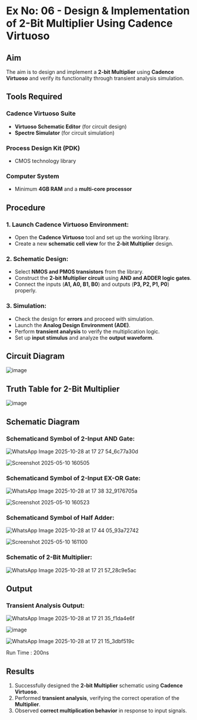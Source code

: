# Ex No: 06 - Design & Implementation of 2-Bit Multiplier Using Cadence Virtuoso

## Aim
The aim is to design and implement a **2-bit Multiplier** using **Cadence Virtuoso** and verify its functionality through transient analysis simulation.

## Tools Required
### Cadence Virtuoso Suite
- **Virtuoso Schematic Editor** (for circuit design)
- **Spectre Simulator** (for circuit simulation)

### Process Design Kit (PDK)
- CMOS technology library

### Computer System
- Minimum **4GB RAM** and a **multi-core processor**

## Procedure

### 1. Launch Cadence Virtuoso Environment:
- Open the **Cadence Virtuoso** tool and set up the working library.
- Create a new **schematic cell view** for the **2-bit Multiplier** design.

### 2. Schematic Design:
- Select **NMOS and PMOS transistors** from the library.
- Construct the **2-bit Multiplier circuit** using **AND and ADDER logic gates**.
- Connect the inputs (**A1, A0, B1, B0**) and outputs (**P3, P2, P1, P0**) properly.

### 3. Simulation:
- Check the design for **errors** and proceed with simulation.
- Launch the **Analog Design Environment (ADE)**.
- Perform **transient analysis** to verify the multiplication logic.
- Set up **input stimulus** and analyze the **output waveform**.

## Circuit Diagram

![image](https://github.com/user-attachments/assets/a56c4672-c7a5-44a8-908f-860243dc365d)


## Truth Table for 2-Bit Multiplier

![image](https://github.com/user-attachments/assets/fdb01f7d-60c1-4605-8462-c4dd954c5602)


## Schematic Diagram

### Schematicand Symbol of 2-Input AND Gate:

![WhatsApp Image 2025-10-28 at 17 27 54_6c77a30d](https://github.com/user-attachments/assets/59043e25-7831-4b9e-992e-293e00d22a5f)


![Screenshot 2025-05-10 160505](https://github.com/user-attachments/assets/4031c7a7-7c0f-4397-a936-ac4f90c4f402)

### Schematicand Symbol of 2-Input EX-OR Gate:

![WhatsApp Image 2025-10-28 at 17 38 32_9176705a](https://github.com/user-attachments/assets/73e4a0f2-d93b-43e2-9eb8-494593dd3d29)


![Screenshot 2025-05-10 160523](https://github.com/user-attachments/assets/4230854b-5f8e-43d0-9875-258b457660e3)

### Schematicand Symbol of Half Adder:
![WhatsApp Image 2025-10-28 at 17 44 05_93a72742](https://github.com/user-attachments/assets/fe46b69e-2ee2-4be4-a134-2e04cbb1aaef)


![Screenshot 2025-05-10 161100](https://github.com/user-attachments/assets/bfaa7af0-6785-46e4-b434-87d677af5807)

### Schematic of 2-Bit Multiplier:
![WhatsApp Image 2025-10-28 at 17 21 57_28c9e5ac](https://github.com/user-attachments/assets/f7e65591-d0f9-438d-8538-f730b56eefa8)


## Output
### Transient Analysis Output:
![WhatsApp Image 2025-10-28 at 17 21 35_f1da4e6f](https://github.com/user-attachments/assets/b7421a03-a886-4eee-9da9-260d9486ed31)


![image](https://github.com/user-attachments/assets/55864d90-af08-4836-bc90-4cbba80573f8)


![WhatsApp Image 2025-10-28 at 17 21 15_3dbf519c](https://github.com/user-attachments/assets/94c3a5de-e2bd-4406-8676-c0880bd75976)


Run Time : 200ns

## Results
1. Successfully designed the **2-bit Multiplier** schematic using **Cadence Virtuoso**.
2. Performed **transient analysis**, verifying the correct operation of the **Multiplier**.
3. Observed **correct multiplication behavior** in response to input signals.
